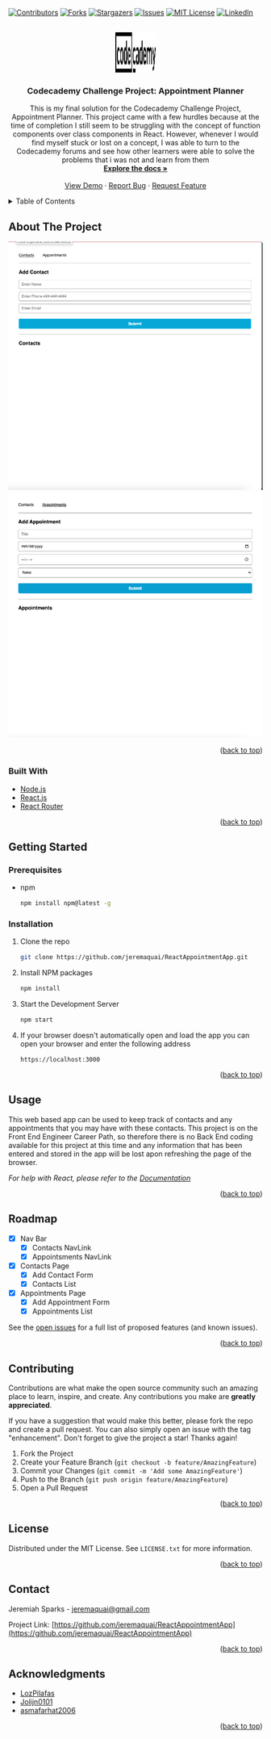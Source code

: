 <div id="top"></div>




[![Contributors][contributors-shield]][contributors-url]
[![Forks][forks-shield]][forks-url]
[![Stargazers][stars-shield]][stars-url]
[![Issues][issues-shield]][issues-url]
[![MIT License][license-shield]][license-url]
[![LinkedIn][linkedin-shield]][linkedin-url]



<!-- PROJECT LOGO -->
<br />
<div align="center">
  <a href="https://github.com/jeremaquai/ReactAppointmentApp">
    <img src="images/codecademyLogo.png" alt="Logo" width="80" height="80">
  </a>

<h3 align="center">Codecademy Challenge Project: Appointment Planner</h3>

  <p align="center">
    This is my final solution for the Codecademy Challenge Project, Appointment Planner.  This project came with a few hurdles because at the time of completion I still seem to be struggling with the concept of function components over class components in React.  However, whenever I would find myself stuck or lost on a concept, I was able to turn to the Codecademy forums and see how other learners were able to solve the problems that i was not and learn from them
    <br />
    <a href="https://github.com/jeremaquai/ReactAppointmentApp"><strong>Explore the docs »</strong></a>
    <br />
    <br />
    <a href="https://github.com/jeremaquai/ReactAppointmentApp">View Demo</a>
    ·
    <a href="https://github.com/jeremaquai/ReactAppointmentApp/issues">Report Bug</a>
    ·
    <a href="https://github.com/jeremaquai/ReactAppointmentApp/issues">Request Feature</a>
  </p>
</div>



<!-- TABLE OF CONTENTS -->
<details>
  <summary>Table of Contents</summary>
  <ol>
    <li>
      <a href="#about-the-project">About The Project</a>
      <ul>
        <li><a href="#built-with">Built With</a></li>
      </ul>
    </li>
    <li>
      <a href="#getting-started">Getting Started</a>
      <ul>
        <li><a href="#prerequisites">Prerequisites</a></li>
        <li><a href="#installation">Installation</a></li>
      </ul>
    </li>
    <li><a href="#usage">Usage</a></li>
    <li><a href="#roadmap">Roadmap</a></li>
    <li><a href="#contributing">Contributing</a></li>
    <li><a href="#license">License</a></li>
    <li><a href="#contact">Contact</a></li>
    <li><a href="#acknowledgments">Acknowledgments</a></li>
  </ol>
</details>



<!-- ABOUT THE PROJECT -->
## About The Project

[![Appointment Planner Screen Shot][product-screenshot]]()
[![Appointment Planner Screen Shot 2][product-screenshot2]]()



<p align="right">(<a href="#top">back to top</a>)</p>



### Built With

* [Node.js](https://nextjs.org/)
* [React.js](https://reactjs.org/)
* [React Router](https://reactrouter.com/en/main)


<p align="right">(<a href="#top">back to top</a>)</p>



<!-- GETTING STARTED -->
## Getting Started



### Prerequisites


* npm
  ```sh
  npm install npm@latest -g
  ```

### Installation

1. Clone the repo
   ```sh
   git clone https://github.com/jeremaquai/ReactAppointmentApp.git
   ```
2. Install NPM packages
   ```sh
   npm install
   ```
3. Start the Development Server
   ```sh
   npm start
   ```
4. If your browser doesn't automatically open and load the app you can open your browser and enter the following address
    ```
    https://localhost:3000
    ```

<p align="right">(<a href="#top">back to top</a>)</p>



<!-- USAGE EXAMPLES -->
## Usage

This web based app can be used to keep track of contacts and any appointments that you may have with these contacts.  This project is on the Front End Engineer Career Path, so therefore there is no Back End coding available for this project at this time and any information that has been entered and stored in the app will be lost apon refreshing the page of the browser. 

_For help with React, please refer to the [Documentation](https://reactjs.org/docs/getting-started.html)_

<p align="right">(<a href="#top">back to top</a>)</p>



<!-- ROADMAP -->
## Roadmap

- [x] Nav Bar
    - [x] Contacts NavLink
    - [x] Appointsments NavLink
- [x] Contacts Page
    - [x] Add Contact Form
    - [x] Contacts List
- [x] Appointments Page
    - [x] Add Appointment Form
    - [x] Appointments List

See the [open issues](https://github.com/jeremaquai/ReactAppointmentApp/issues) for a full list of proposed features (and known issues).

<p align="right">(<a href="#top">back to top</a>)</p>



<!-- CONTRIBUTING -->
## Contributing

Contributions are what make the open source community such an amazing place to learn, inspire, and create. Any contributions you make are **greatly appreciated**.

If you have a suggestion that would make this better, please fork the repo and create a pull request. You can also simply open an issue with the tag "enhancement".
Don't forget to give the project a star! Thanks again!

1. Fork the Project
2. Create your Feature Branch (`git checkout -b feature/AmazingFeature`)
3. Commit your Changes (`git commit -m 'Add some AmazingFeature'`)
4. Push to the Branch (`git push origin feature/AmazingFeature`)
5. Open a Pull Request

<p align="right">(<a href="#top">back to top</a>)</p>



<!-- LICENSE -->
## License

Distributed under the MIT License. See `LICENSE.txt` for more information.

<p align="right">(<a href="#top">back to top</a>)</p>



<!-- CONTACT -->
## Contact

Jeremiah Sparks  - jeremaquai@gmail.com

Project Link: [https://github.com/jeremaquai/ReactAppointmentApp](https://github.com/jeremaquai/ReactAppointmentApp)

<p align="right">(<a href="#top">back to top</a>)</p>



<!-- ACKNOWLEDGMENTS -->
## Acknowledgments

* [LozPilafas](https://github.com/LozPilafas/appointment-manager)
* [Jolijn0101](https://github.com/Jolijn0101/appointment-planner)
* [asmafarhat2006](https://github.com/asmafarhat2006/routing)

<p align="right">(<a href="#top">back to top</a>)</p>



<!-- MARKDOWN LINKS & IMAGES -->
<!-- https://www.markdownguide.org/basic-syntax/#reference-style-links -->
[contributors-shield]: https://img.shields.io/github/contributors/jeremaquai/ReactAppointmentApp.svg?style=for-the-badge
[contributors-url]: https://github.com/jeremaquai/ReactAppointmentApp/graphs/contributors
[forks-shield]: https://img.shields.io/github/forks/jeremaquai/ReactAppointmentApp.svg?style=for-the-badge
[forks-url]: https://github.com/jeremaquai/ReactAppointmentApp/network/members
[stars-shield]: https://img.shields.io/github/stars/jeremaquai/ReactAppointmentApp.svg?style=for-the-badge
[stars-url]: https://github.com/jeremaquai/ReactAppointmentApp/stargazers
[issues-shield]: https://img.shields.io/github/issues/jeremaquai/ReactAppointmentApp.svg?style=for-the-badge
[issues-url]: https://github.com/jeremaquai/ReactAppointmentApp/issues
[license-shield]: https://img.shields.io/github/license/jeremaquai/ReactAppointmentApp.svg?style=for-the-badge
[license-url]: https://github.com/jeremaquai/ReactAppointmentApp/blob/master/LICENSE.txt
[linkedin-shield]: https://img.shields.io/badge/-LinkedIn-black.svg?style=for-the-badge&logo=linkedin&colorB=555
[linkedin-url]: https://linkedin.com/in/jeremiah-sparks-0ba36a239
[product-screenshot]: images/appointmentPlannerScreenShot1.png
[product-screenshot2]: images/appointmentPlannerScreenShot2.png
